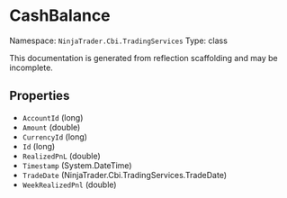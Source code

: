 # CashBalance

Namespace: `NinjaTrader.Cbi.TradingServices`
Type: class

This documentation is generated from reflection scaffolding and may be incomplete.

## Properties
- `AccountId` (long)
- `Amount` (double)
- `CurrencyId` (long)
- `Id` (long)
- `RealizedPnL` (double)
- `Timestamp` (System.DateTime)
- `TradeDate` (NinjaTrader.Cbi.TradingServices.TradeDate)
- `WeekRealizedPnl` (double)
